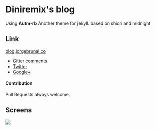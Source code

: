 # Diniremix's blog

Using **Autm-rb** Another theme for jekyll.
based on shiori and midnight

## Link

[blog.jorgebrunal.co](http://blog.jorgebrunal.co/)

- [Gitter comments](https://gitter.im/jorgebrunal-co/blog)
- [Twitter](https://twitter.com/diniremix)
- [Google+](https://plus.google.com/u/0/+PeterAndersonLee)



#### Contribution
Pull Requests always welcome.

## Screens

![](http://i.imgur.com/mU46w1h.png)

